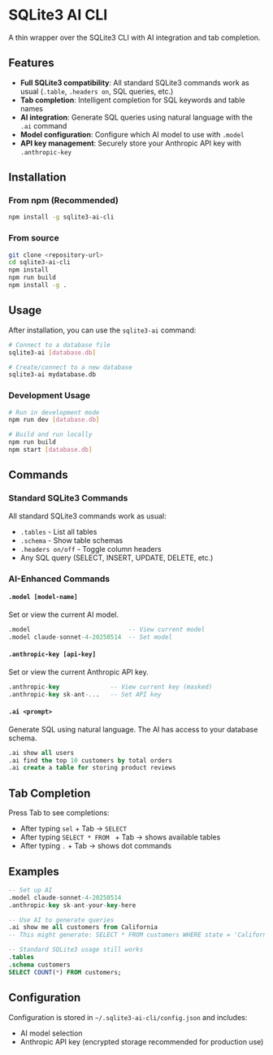 # SQLite3 AI CLI

A thin wrapper over the SQLite3 CLI with AI integration and tab completion.

## Features

- **Full SQLite3 compatibility**: All standard SQLite3 commands work as usual (`.table`, `.headers on`, SQL queries, etc.)
- **Tab completion**: Intelligent completion for SQL keywords and table names
- **AI integration**: Generate SQL queries using natural language with the `.ai` command
- **Model configuration**: Configure which AI model to use with `.model`
- **API key management**: Securely store your Anthropic API key with `.anthropic-key`

## Installation

### From npm (Recommended)
```bash
npm install -g sqlite3-ai-cli
```

### From source
```bash
git clone <repository-url>
cd sqlite3-ai-cli
npm install
npm run build
npm install -g .
```

## Usage

After installation, you can use the `sqlite3-ai` command:

```bash
# Connect to a database file
sqlite3-ai [database.db]

# Create/connect to a new database
sqlite3-ai mydatabase.db
```

### Development Usage
```bash
# Run in development mode
npm run dev [database.db]

# Build and run locally
npm run build
npm start [database.db]
```

## Commands

### Standard SQLite3 Commands
All standard SQLite3 commands work as usual:
- `.tables` - List all tables
- `.schema` - Show table schemas
- `.headers on/off` - Toggle column headers
- Any SQL query (SELECT, INSERT, UPDATE, DELETE, etc.)

### AI-Enhanced Commands

#### `.model [model-name]`
Set or view the current AI model.
```sql
.model                           -- View current model
.model claude-sonnet-4-20250514  -- Set model
```

#### `.anthropic-key [api-key]`
Set or view the current Anthropic API key.
```sql
.anthropic-key              -- View current key (masked)
.anthropic-key sk-ant-...   -- Set API key
```

#### `.ai <prompt>`
Generate SQL using natural language. The AI has access to your database schema.
```sql
.ai show all users
.ai find the top 10 customers by total orders
.ai create a table for storing product reviews
```

## Tab Completion

Press Tab to see completions:
- After typing `sel` + Tab → `SELECT`
- After typing `SELECT * FROM ` + Tab → shows available tables
- After typing `.` + Tab → shows dot commands

## Examples

```sql
-- Set up AI
.model claude-sonnet-4-20250514
.anthropic-key sk-ant-your-key-here

-- Use AI to generate queries
.ai show me all customers from California
-- This might generate: SELECT * FROM customers WHERE state = 'California';

-- Standard SQLite3 usage still works
.tables
.schema customers
SELECT COUNT(*) FROM customers;
```

## Configuration

Configuration is stored in `~/.sqlite3-ai-cli/config.json` and includes:
- AI model selection
- Anthropic API key (encrypted storage recommended for production use)
